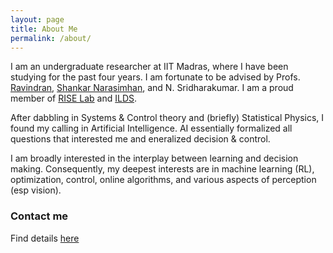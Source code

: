 ```yaml
---
layout: page
title: About Me
permalink: /about/
---
```


I am an undergraduate researcher at IIT Madras, where I have been studying for the past four years. I am fortunate to be advised by Profs. [Ravindran](http://www.cse.iitm.ac.in/~ravi/), [Shankar Narasimhan](http://www.che.iitm.ac.in/~naras/research.htm), and N. Sridharakumar. I am a proud member of [RISE Lab](http://www.cse.iitm.ac.in/) and [ILDS](http://cmsrv.iitm.ac.in/ilds/home/).

After dabbling in Systems & Control theory and (briefly) Statistical Physics, I found my calling in Artificial Intelligence. AI essentially formalized all questions that interested me and eneralized decision & control.

I am broadly interested in the interplay between learning and decision making. Consequently, my deepest interests are in machine learning (RL), optimization, control, online algorithms, and various aspects of perception (esp vision).

### Contact me

Find details [here](aravind93.wix.com/research)
